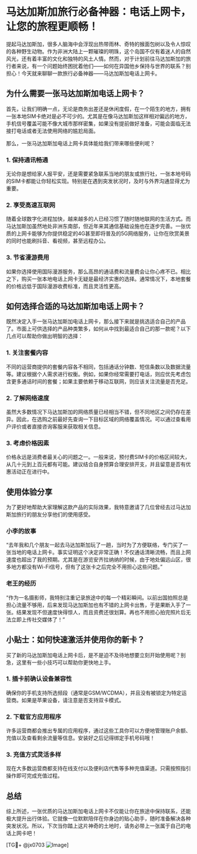 # 马达加斯加旅行必备神器：电话上网卡，让您的旅程更顺畅！

提起马达加斯加，很多人脑海中会浮现出热带雨林、奇特的猴面包树以及令人惊叹的各种野生动物。作为非洲大陆上一颗璀璨的明珠，这个岛国不仅有着迷人的自然风光，还有着丰富的文化和独特的风土人情。然而，对于计划前往马达加斯加的旅行者来说，有一个问题始终困扰着他们——如何在异国他乡保持与世界的联系？别担心！今天就来聊聊一款旅行必备神器——马达加斯加电话上网卡。

## 为什么需要一张马达加斯加电话上网卡？

首先，让我们明确一点，无论是商务出差还是休闲度假，在一个陌生的地方，拥有一张本地SIM卡绝对是必不可少的。尤其是在像马达加斯加这样相对偏远的地方，手机信号覆盖可能不像大城市那样密集，如果没有提前做好准备，可能会面临无法接打电话或者无法使用网络的尴尬局面。

那么，一张马达加斯加电话上网卡具体能给我们带来哪些便利呢？

### 1. **保持通讯畅通**
无论你是想给家人报平安，还是需要紧急联系当地的朋友或旅行社，一张本地号码的SIM卡都能让你轻松实现。特别是在遇到突发状况时，及时与外界沟通显得尤为重要。

### 2. **享受高速互联网**
随着全球数字化进程加快，越来越多的人已经习惯了随时随地联网的生活方式。而马达加斯加虽然地处非洲东南部，但近年来其通信基础设施也在逐步完善。一张优质的上网卡能够为你提供稳定的4G甚至即将普及的5G网络服务，让你在欣赏美景的同时也能刷抖音、看视频，甚至远程办公。

### 3. **节省漫游费用**
如果你选择使用国际漫游服务，那么高昂的通话费和流量费会让你心疼不已。相比之下，购买一张本地电话上网卡无疑是最经济实惠的选择。通常情况下，本地套餐的价格远低于国际漫游收费标准，而且灵活性更高。

## 如何选择合适的马达加斯加电话上网卡？

既然决定入手一张马达加斯加电话上网卡，那么接下来就是挑选适合自己的产品了。市面上可供选择的产品种类繁多，如何从中找到最适合自己的那一款呢？以下几点可以帮助你做出明智的选择：

### 1. **关注套餐内容**
不同的运营商提供的套餐内容各不相同，包括通话分钟数、短信条数以及数据流量等。建议根据个人需求进行权衡。例如，如果你经常需要打电话，则应优先考虑包含更多通话时间的套餐；如果主要依赖于移动互联网，则应该关注流量是否充足。

### 2. **了解网络速度**
虽然大多数情况下马达加斯加的网络质量已经相当不错，但不同地区之间仍存在差异。因此，在选购之前最好先查询一下目标区域的网络覆盖情况。可以通过查看用户评价或者直接咨询客服来获取相关信息。

### 3. **考虑价格因素**
价格永远是消费者最关心的问题之一。一般来说，预付费SIM卡的价格区间较大，从几十元到上百元都有可能。建议结合自身预算合理安排开支，并且留意是否有优惠活动正在进行中。

## 使用体验分享

为了更好地帮助大家理解这款产品的实际效果，我特意邀请了几位曾经去过马达加斯加旅行的朋友分享他们的使用感受。

### 小李的故事
“去年我和几个朋友一起去马达加斯加玩了一趟，当时为了方便联络，专门买了一张当地的电话上网卡。事实证明这个决定非常正确！不仅通话清晰流畅，而且上网速度也超出了我的预期。尤其是在游览安齐拉纳纳的时候，由于地处偏远山区，很多地方都没有Wi-Fi信号，但有了这张卡之后完全不用担心这些问题。”

### 老王的经历
“作为一名摄影师，我特别注重记录旅途中的每一个精彩瞬间。以前出国拍照总是担心流量不够用，后来发现马达加斯加也有不错的上网卡出售，于是果断入手了一张。结果发现不但速度快得惊人，而且资费还很划算。再也不用担心拍完照片后无法立即上传社交媒体了！”

## 小贴士：如何快速激活并使用你的新卡？

买了新的马达加斯加电话上网卡后，是不是迫不及待地想要立刻开始使用呢？别急，这里有一些小技巧可以帮助你更快地上手。

### 1. 插卡前确认设备兼容性
确保你的手机支持所选频段（通常是GSM/WCDMA），并且没有被锁定为特定运营商。如果是苹果设备，请注意是否支持双卡模式。

### 2. 下载官方应用程序
许多运营商都会推出专属的应用程序，通过这些工具你可以方便地管理账户余额、充值以及查看剩余流量等信息。安装好之后记得绑定手机号码哦！

### 3. 充值方式灵活多样
现在大多数运营商都支持在线支付以及便利店代售等多种充值渠道。只需按照指引操作即可完成充值过程。

## 总结

综上所述，一张优质的马达加斯加电话上网卡不仅能让你在旅途中保持联系，还能极大提升出行体验。它就像一位默默陪伴在你身边的贴心助手，随时准备解决各种突发状况。所以，下次当你踏上这片神奇的土地时，请务必带上一张属于自己的电话上网卡吧！

[TG💪+ @jx0703 ![Image](https://github.com/user-attachments/assets/dbca1d08-cadb-493c-b0ec-ad6f7a83f270)]